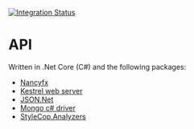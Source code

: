 [![Integration Status](https://github.com/jhburns/ExperienceCapture/workflows/API%20Integration/badge.svg)](https://github.com/jhburns/ExperienceCapture/actions?query=workflow%3A%22API+Integration%22)

# API

Written in .Net Core (C#) and the following packages:
- [Nancyfx](http://nancyfx.org/)
- [Kestrel web server](https://docs.microsoft.com/en-us/aspnet/core/fundamentals/servers/kestrel?view=aspnetcore-3.0)
- [JSON.Net](https://www.newtonsoft.com/json)
- [Mongo c# driver](http://mongodb.github.io/mongo-csharp-driver/)
- [StyleCop.Analyzers](https://medium.com/@michaelparkerdev/linting-c-in-2019-stylecop-sonar-resharper-and-roslyn-73e88af57ebd)

 